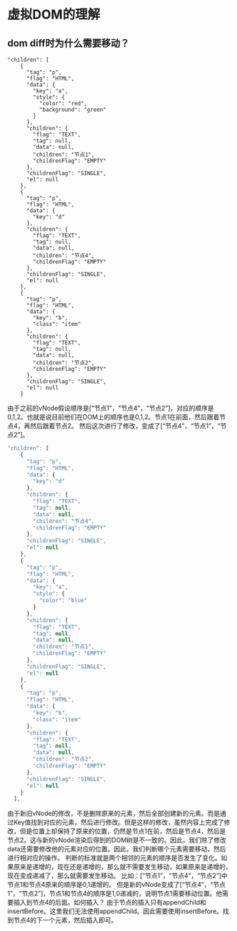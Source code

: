 # 虚拟DOM的理解




## dom diff时为什么需要移动？
```
"children": [
    {
      "tag": "p",
      "flag": "HTML",
      "data": {
        "key": "a",
        "style": {
          "color": "red",
          "background": "green"
        }
      },
      "children": {
        "flag": "TEXT",
        "tag": null,
        "data": null,
        "children": "节点1",
        "childrenFlag": "EMPTY"
      },
      "childrenFlag": "SINGLE",
      "el": null
    },
    {
      "tag": "p",
      "flag": "HTML",
      "data": {
        "key": "d"
      },
      "children": {
        "flag": "TEXT",
        "tag": null,
        "data": null,
        "children": "节点4",
        "childrenFlag": "EMPTY"
      },
      "childrenFlag": "SINGLE",
      "el": null
    },
    {
      "tag": "p",
      "flag": "HTML",
      "data": {
        "key": "b",
        "class": "item"
      },
      "children": {
        "flag": "TEXT",
        "tag": null,
        "data": null,
        "children": "节点2",
        "childrenFlag": "EMPTY"
      },
      "childrenFlag": "SINGLE",
      "el": null
    }
```
由于之前的vNode假设顺序是[“节点1”，“节点4”，“节点2”]，对应的顺序是0,1,2。也就是说目前他们在DOM上的顺序也是0,1,2。节点1在前面，然后跟着节点4，再然后跟着节点2。
然后这次进行了修改，变成了[“节点4”，“节点1”，“节点2”]。
```javascript
"children": [
    {
      "tag": "p",
      "flag": "HTML",
      "data": {
        "key": "d"
      },
      "children": {
        "flag": "TEXT",
        "tag": null,
        "data": null,
        "children": "节点4",
        "childrenFlag": "EMPTY"
      },
      "childrenFlag": "SINGLE",
      "el": null
    },
    {
      "tag": "p",
      "flag": "HTML",
      "data": {
        "key": "a",
        "style": {
          "color": "blue"
        }
      },
      "children": {
        "flag": "TEXT",
        "tag": null,
        "data": null,
        "children": "节点1",
        "childrenFlag": "EMPTY"
      },
      "childrenFlag": "SINGLE",
      "el": null
    },
    {
      "tag": "p",
      "flag": "HTML",
      "data": {
        "key": "b",
        "class": "item"
      },
      "children": {
        "flag": "TEXT",
        "tag": null,
        "data": null,
        "children": "节点2",
        "childrenFlag": "EMPTY"
      },
      "childrenFlag": "SINGLE",
      "el": null
    }
  ],

```
由于新旧vNode的修改，不是删除原来的元素，然后全部创建新的元素。而是通过Key值找到对应的元素，然后进行修改。但是这样的修改，虽然内容上完成了修改，但是位置上却保持了原来的位置，仍然是节点1在前，然后是节点4，然后是节点2。这与新的vNode渲染后得到的DOM树是不一致的。因此，我们除了修改data还需要修改他的元素对应的位置。因此，我们判断哪个元素需要移动，然后进行相对应的操作。
判断的标准就是两个相邻的元素的顺序是否发生了变化。如果原来是递增的，现在还是递增的，那么就不需要发生移动，如果原来是递增的，现在变成递减了，那么就需要发生移动。
比如：[“节点1”，“节点4”，“节点2”]中节点1和节点4原来的顺序是0,1递增的。
但是新的vNode变成了[“节点4”，“节点1”，“节点2”]，节点1和节点4的顺序是1,0递减的，说明节点1需要移动位置。他需要插入到节点4的后面。如何插入？
由于节点的插入只有appendChild和insertBefore。这里我们无法使用appendChild。因此需要使用insertBefore。找到节点4的下一个元素，然后插入即可。
